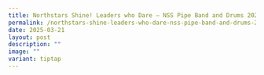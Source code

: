 ```yaml
---
title: Northstars Shine! Leaders who Dare – NSS Pipe Band and Drums 2025
permalink: /northstars-shine-leaders-who-dare-nss-pipe-band-and-drums-2025/
date: 2025-03-21
layout: post
description: ""
image: ""
variant: tiptap
---
```

